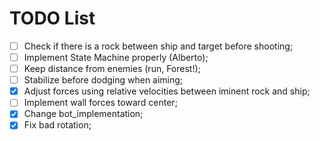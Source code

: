 # TODO List

- [ ] Check if there is a rock between ship and target before shooting;
- [ ] Implement State Machine properly (Alberto);
- [ ] Keep distance from enemies (run, Forest!);
- [ ] Stabilize before dodging when aiming;
- [x] Adjust forces using relative velocities between iminent rock and ship;
- [ ] Implement wall forces toward center;
- [x] Change bot_implementation;
- [x] Fix bad rotation;
